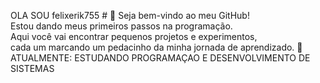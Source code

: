 OLA SOU  felixerik755                                                                                                                                                                         # 👋 Seja bem-vindo ao meu GitHub!  
Estou dando meus primeiros passos na programação.  
Aqui você vai encontrar pequenos projetos e experimentos,  
cada um marcando um pedacinho da minha jornada de aprendizado. 🚀
ATUALMENTE: ESTUDANDO PROGRAMAÇAO E DESENVOLVIMENTO DE SISTEMAS 
